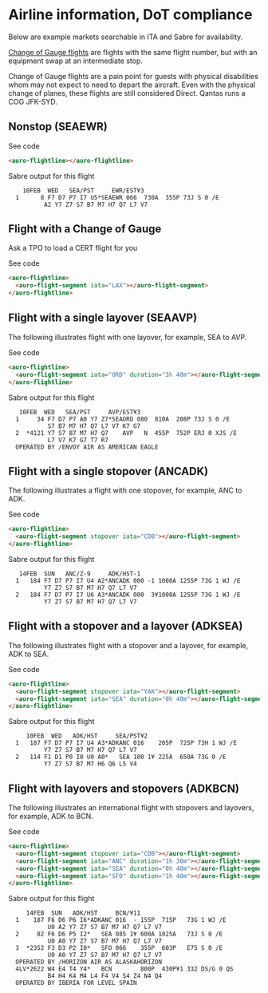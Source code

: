 # Airline information, DoT compliance

Below are example markets searchable in ITA and Sabre for availability.

[Change of Gauge flights](https://www.travelweekly.com/Mark-Pestronk/Agents-must-identify-change-of-gauge-services)  are flights with the same flight number, but with an equipment swap at an intermediate stop.

<auro-alerts information>Change of Gauge flights are a pain point for guests with physical disabilities whom may not expect to need to depart the aircraft. Even with the physical change of planes, these flights are still considered Direct. Qantas runs a COG JFK-SYD.</auro-alerts>

## Nonstop (SEAEWR)

<div class="exampleWrapper">
  <auro-flightline></auro-flightline>
</div>

<auro-accordion lowProfile justifyRight>
  <span slot="trigger">See code</span>

  ```html
  <auro-flightline></auro-flightline>
  ```

  Sabre output for this flight

  ```
      10FEB  WED   SEA/PST     EWR/EST¥3
    1      8 F7 D7 P7 I7 U5*SEAEWR 066  730A  355P 73J S 0 /E
            A2 Y7 Z7 S7 B7 M7 H7 Q7 L7 V7
  ```

</auro-accordion>

## Flight with a Change of Gauge

Ask a TPO to load a CERT flight for you

<div class="exampleWrapper">
  <auro-flightline>
    <auro-flight-segment iata="LAX"></auro-flight-segment>
  </auro-flightline>
</div>

<auro-accordion lowProfile justifyRight>
  <span slot="trigger">See code</span>

  ```html
  <auro-flightline>
    <auro-flight-segment iata="LAX"></auro-flight-segment>
  </auro-flightline>
  ```

</auro-accordion>

## Flight with a single layover (SEAAVP)

The following illustrates flight with one layover, for example, SEA to AVP.

<div class="exampleWrapper">
  <auro-flightline>
    <auro-flight-segment iata="ORD" duration="3h 40m"></auro-flight-segment>
  </auro-flightline>
</div>

<auro-accordion lowProfile justifyRight>
  <span slot="trigger">See code</span>

  ```html
  <auro-flightline>
    <auro-flight-segment iata="ORD" duration="3h 40m"></auro-flight-segment>
  </auro-flightline>
  ```

Sabre output for this flight

```
   10FEB  WED   SEA/PST     AVP/EST¥3
  1     34 F7 D7 P7 A0 Y7 Z7*SEAORD 080  810A  208P 73J S 0 /E
           S7 B7 M7 H7 Q7 L7 V7 K7 G7
  2  *4121 Y7 S7 B7 M7 H7 Q7    AVP   N  455P  752P ERJ 0 XJS /E
           L7 V7 K7 G7 T7 R7
  OPERATED BY /ENVOY AIR AS AMERICAN EAGLE
```

</auro-accordion>

## Flight with a single stopover (ANCADK)

The following illustrates a flight with one stopover, for example, ANC to ADK.


<div class="exampleWrapper">
  <auro-flightline>
    <auro-flight-segment stopover iata="CDB"></auro-flight-segment>
  </auro-flightline>
</div>

<auro-accordion lowProfile justifyRight>
  <span slot="trigger">See code</span>

  ```html
  <auro-flightline>
    <auro-flight-segment stopover iata="CDB"></auro-flight-segment>
  </auro-flightline>
  ```

  Sabre output for this flight

```
   14FEB  SUN   ANC/Z-9     ADK/HST-1
  1   184 F7 D7 P7 I7 U4 A2*ANCADK 000 -1 1000A 1255P 73G 1 WJ /E
          Y7 Z7 S7 B7 M7 H7 Q7 L7 V7
  2   184 F7 D7 P7 I7 U6 A3*ANCADK 000  3¥1000A 1255P 73G 1 WJ /E
          Y7 Z7 S7 B7 M7 H7 Q7 L7 V7
```

</auro-accordion>

## Flight with a stopover and a layover (ADKSEA)

The following illustrates flight with a stopover and a layover, for example, ADK to SEA.


<div class="exampleWrapper">
  <auro-flightline>
    <auro-flight-segment stopover iata="YAK"></auro-flight-segment>
    <auro-flight-segment iata="SEA" duration="0h 40m"></auro-flight-segment>
  </auro-flightline>
</div>

<auro-accordion lowProfile justifyRight>
  <span slot="trigger">See code</span>

  ```html
  <auro-flightline>
    <auro-flight-segment stopover iata="YAK"></auro-flight-segment>
    <auro-flight-segment iata="SEA" duration="0h 40m"></auro-flight-segment>
  </auro-flightline>
  ```

  Sabre output for this flight

```
     10FEB  WED   ADK/HST     SEA/PST¥2
  1   187 F7 D7 P7 I7 U4 A3*ADKANC 016    205P  725P 73H 1 WJ /E
          Y7 Z7 S7 B7 M7 H7 Q7 L7 V7
  2   114 F1 D1 P0 I0 U0 A0*   SEA 100 1¥ 225A  650A 73G 0 /E
          Y7 Z7 S7 B7 M7 H6 Q6 L5 V4
```

</auro-accordion>

## Flight with layovers and stopovers (ADKBCN)

The following illustrates an international flight with stopovers and layovers, for example, ADK to BCN.

<div class="exampleWrapper">
  <auro-flightline>
    <auro-flight-segment stopover iata="YAK"></auro-flight-segment>
    <auro-flight-segment stopover iata="WRG"></auro-flight-segment>
    <auro-flight-segment iata="SEA" duration="0h 40m"></auro-flight-segment>
    <auro-flight-segment iata="BOS" duration="1h 40m"></auro-flight-segment>
    <auro-flight-segment iata="DUB" duration="13h 40m"></auro-flight-segment>
  </auro-flightline>
</div>

<auro-accordion lowProfile justifyRight>
  <span slot="trigger">See code</span>

  ```html
  <auro-flightline>
    <auro-flight-segment stopover iata="CDB"></auro-flight-segment>
    <auro-flight-segment iata="ANC" duration="1h 30m"></auro-flight-segment>
    <auro-flight-segment iata="SEA" duration="0h 40m"></auro-flight-segment>
    <auro-flight-segment iata="SFO" duration="1h 40m"></auro-flight-segment>
  </auro-flightline>
  ```

  Sabre output for this flight

```
     14FEB  SUN   ADK/HST     BCN/¥11
  1    187 F6 D6 P6 I6*ADKANC 016  - 155P  715P   73G 1 WJ /E
           U0 A2 Y7 Z7 S7 B7 M7 H7 Q7 L7 V7
  2     82 F6 D6 P5 I2*   SEA 085 1¥ 600A 1025A   73J S 0 /E
           U0 A0 Y7 Z7 S7 B7 M7 H7 Q7 L7 V7
  3  *2352 F3 D3 P2 I0*   SFO 066    355P  603P   E75 S 0 /E
           U0 A0 Y7 Z7 S7 B7 M7 H7 Q7 L7 V7
  OPERATED BY /HORIZON AIR AS ALASKAHORIZON
  4LV*2622 W4 E4 T4 Y4*   BCN        800P  430P¥1 332 DS/G 0 QS
           B4 H4 K4 M4 L4 F4 V4 S4 Z4 N4 Q4
  OPERATED BY IBERIA FOR LEVEL SPAIN
```

</auro-accordion>
